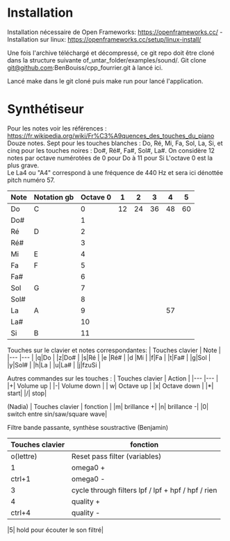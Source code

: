 # Installation

Installation nécessaire de Open Frameworks: https://openframeworks.cc/
  -Installation sur linux: https://openframeworks.cc/setup/linux-install/


Une fois l'archive téléchargé et décompressé, ce git repo doit être cloné dans la structure suivante of_untar_folder/examples/sound/. Git clone git@github.com:BenBouiss/cpp_fourrier.git à lancé ici.

Lancé make dans le git cloné puis make run pour lancé l'application.
# Synthétiseur


Pour les notes voir les références : 
https://fr.wikipedia.org/wiki/Fr%C3%A9quences_des_touches_du_piano
Douze notes. Sept pour les touches blanches : Do, Ré, Mi, Fa, Sol, La, Si, et cinq pour les touches noires : Do#, Ré#, Fa#, Sol#, La#. 
On considère 12 notes par octave numérotées de 0 pour Do à 11 pour Si
L'octave 0 est la plus grave. 
<br> Le La4 ou "A4" correspond à une fréquence de 440 Hz et sera ici dénottée pitch numéro 57.

|Note |Notation gb |Octave 0| 1  | 2 | 3 | 4 | 5 |
|---|---|  ---| ---| --- | --- |--- |--- |
|Do |C | 0 | 12 | 24| 36 | 48 | 60 |
|Do# | | 1 | | |  |  |  |
|Ré |D | 2 | | |  |  |  |
|Ré# | | 3 | | |  |  |  |
|Mi | E| 4 | | |  |  |  |
|Fa | F| 5 | | |  |  |  |
|Fa# | | 6 | | |  |  |  |
|Sol | G| 7 | | |  |  |  |
|Sol# | | 8 | | |  |  |  |
|La | A| 9 | | |  | 57 |  |
|La# | | 10 | | |  |  |  |
|Si | B | 11 | | |  |  |  |

Touches sur le clavier et notes correspondantes: 
| Touches clavier | Note |
|--- |--- |
|q|Do |
|z|Do# | 
|s|Ré |
|e |Ré# | 
|d |Mi | 
|f|Fa | 
|t|Fa# | 
|g|Sol | 
|y|Sol# | 
|h|La | 
|u|La# | 
|j|fzuSi |

Autres commandes sur les touches : 
| Touches clavier | Action |
|--- |--- |
|+| Volume up |
|-| Volume down |
| w| Octave up |
|x| Octave down |
|*| start|
|/| stop|

(Nadia)
| Touches clavier | fonction |
|m| brillance +|
|n| brillance -|
|0| switch entre sin/saw/square wave|

Filtre bande passante, synthèse soustractive (Benjamin)

| Touches clavier | fonction |
|--- |--- |
|o(lettre)|Reset pass filter (variables)|
|1| omega0 +|
|ctrl+1| omega0 -|
|3| cycle through filters lpf / lpf + hpf / hpf / rien|
|4| quality +|
|ctrl+4| quality -|

|5| hold pour écouter le son filtré|

